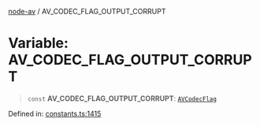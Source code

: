 [node-av](../globals.md) / AV\_CODEC\_FLAG\_OUTPUT\_CORRUPT

# Variable: AV\_CODEC\_FLAG\_OUTPUT\_CORRUPT

> `const` **AV\_CODEC\_FLAG\_OUTPUT\_CORRUPT**: [`AVCodecFlag`](../type-aliases/AVCodecFlag.md)

Defined in: [constants.ts:1415](https://github.com/seydx/av/blob/f8631fc881b394300b1479f511d55cf1c370a87f/src/constants/constants.ts#L1415)
